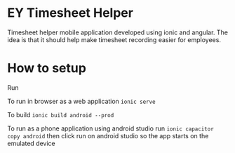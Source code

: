 # EY Timesheet Helper
Timesheet helper mobile application developed using ionic and angular. The idea is that it should help make timesheet recording easier for employees.

# How to setup

Run

To run in browser as a web application
``` ionic serve ```

To build
```ionic build android --prod```

To run as a phone application using android studio run
``` ionic capacitor copy android ```
then click run on android studio so the app starts on the emulated device



